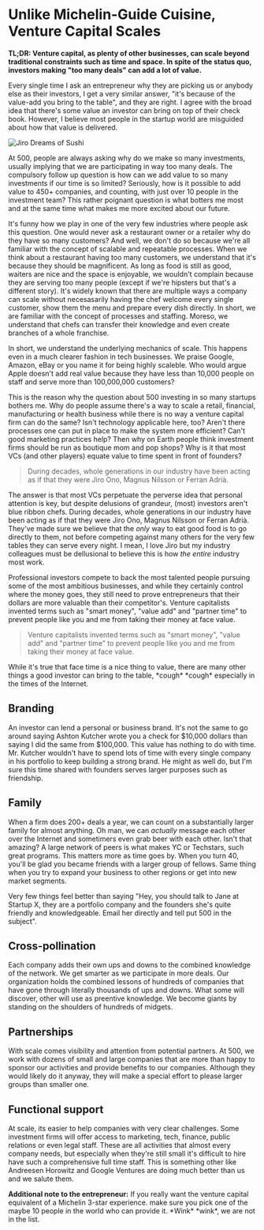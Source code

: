 # Unlike Michelin-Guide Cuisine, Venture Capital Scales

**TL;DR: Venture capital, as plenty of other businesses, can scale beyond traditional constraints such as time and space. In spite of the status quo, investors making "too many deals" can add a lot of value.**

Every single time I ask an entrepreneur why they are picking us or anybody else as their investors, I get a very similar answer, "it's because of the value-add you bring to the table", and they are right. I agree with the broad idea that there's some value an investor can bring on top of their check book. However, I believe most people in the startup world are misguided about how that value is delivered.

![Jiro Dreams of Sushi](/images/contents/jiro.jpg "Jiro Dreams of Sushi")

At 500, people are always asking why do we make so many investments, usually implying that we are participating in way too many deals. The compulsory follow up question is how can we add value to so many investments if our time is so limited? Seriously, how is it possible to add value to 450+ companies, and counting, with just over 10 people in the investment team? This rather poignant question is what botters me most and at the same time what makes me more excited about our future.

It's funny how we play in one of the very few industries where people ask this question. One would never ask a restaurant owner or a retailer why do they have so many customers? And well, we don't do so because we're all familiar with the concept of scalable and repeatable processes. When we think about a restaurant having too many customers, we understand that it's because they should be magnificent. As long as food is still as good, waiters are nice and the space is enjoyable, we wouldn't complain because they are serving too many people (except if we're hipsters but that's a different story). It's widely known that there are multiple ways a company can scale without necesasarily having the chef welcome every single customer, show them the menu and prepare every dish directly. In short, we are familiar with the concept of processes and staffing. Moreso, we understand that chefs can transfer their knowledge and even create branches of a whole franchise.

In short, we understand the underlying mechanics of scale. This happens even in a much clearer fashion in tech businesses. We praise Google, Amazon, eBay or you name it for being highly scaleble. Who would argue Apple doesn't add real value because they have less than 10,000 people on staff and serve more than 100,000,000 customers? 

This is the reason why the question about 500 investing in so many startups bothers me. Why do people assume there's a way to scale a retail, financial, manufacturing or health business while there is no way a venture capital firm can do the same? Isn't technology applicable here, too? Aren't there processes one can put in place to make the system more efficient? Can't good marketing practices help? Then why on Earth people think investment firms should be run as boutique mom and pop shops? Why is it that most VCs (and other players) equate value to time spent in front of founders?

> During decades, whole generations in our industry have been acting as if that they were Jiro Ono, Magnus Nilsson or Ferran Adrià.

The answer is that most VCs perpetuate the perverse idea that personal attention is key, but despite delusions of grandeur, (most) investors aren't blue ribbon chefs. During decades, whole generations in our industry have been acting as if that they were Jiro Ono, Magnus Nilsson or Ferran Adrià. They've made sure we believe that the *only* way to eat good food is to go directly to them, not before competing against many others for the very few tables they can serve every night. I mean, I love Jiro but my industry colleagues must be dellusional to believe this is how *the entire* industry most work.

Professional investors compete to back the most talented people pursuing some of the most ambitious businesses, and while they certainly control where the money goes, they still need to prove entrepreneurs that their dollars are more valuable than their competitor's. Venture capitalists invented terms such as "smart money", "value add" and "partner time" to prevent people like you and me from taking their money at face value. 

> Venture capitalists invented terms such as "smart money", "value add" and "partner time" to prevent people like you and me from taking their money at face value. 

While it's true that face time is a nice thing to value, there are many other things a good investor can bring to the table, \*cough\* \*cough\* especially in the times of the Internet. 

## Branding

An investor can lend a personal or business brand. It's not the same to go around saying Ashton Kutcher wrote you a check for $10,000 dollars than saying I did the same from $100,000. This value has nothing to do with time. Mr. Kutcher wouldn't have to spend lots of time with every single company in his portfolio to keep building a strong brand. He might as well do, but I'm sure this time shared with founders serves larger purposes such as friendship. 

## Family

When a firm does 200+ deals a year, we can count on a substantially larger family for almost anything. Oh man, we can *actually* message each other over the Internet and sometimers even grab beer with each other. Isn't that amazing? A large network of peers is what makes YC or Techstars, such great programs. This matters more as time goes by. When you turn 40, you'll be glad you became friends with a larger group of fellows. Same thing when you try to expand your business to other regions or get into new market segments.

Very few things feel better than saying "Hey, you should talk to Jane at Startup X, they are a portfolio company and the founders she's quite friendly and knowledgeable. Email her directly and tell put 500 in the subject".

## Cross-pollination

Each company adds their own ups and downs to the combined knowledge of the network. We get smarter as we participate in more deals. Our organization holds the combined lessons of hundreds of companies that have gone through literally thousands of ups and downs. What some will discover, other will use as preentive knowledge. We become giants by standing on the shoulders of hundreds of midgets.

## Partnerships

With scale comes visibility and attention from potential partners. At 500, we work with dozens of small and large companies that are more than happy to sponsor our activities and provide benefits to our companies. Although they would likely do it anyway, they will make a special effort to please larger groups than smaller one.

## Functional support

At scale, its easier to help companies with very clear challenges. Some investment firms will offer access to marketing, tech, finance, public relations or even legal staff. These are all activities that almost every company needs, but especially when they're still small it's difficult to hire have such a comprehensive full time staff. This is something other like Andreesen Horowitz and Google Ventures are doing much better than us and we salute them. 

**Additional note to the entrepreneur:** If you really want the venture capital equivalent of a Michelin 3-star experience. make sure you pick one of the maybe 10 people in the world who can provide it. \*Wink\* \*wink\*, we are not in the list.